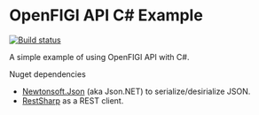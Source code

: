 # OpenFIGI API C# Example

[![Build status](https://ci.appveyor.com/api/projects/status/github/achvaicer/api-examples?branch=master&svg=true)](https://ci.appveyor.com/project/achvaicer/api-examples)


A simple example of using OpenFIGI API with C#.


Nuget dependencies
 - [Newtonsoft.Json](https://github.com/JamesNK/Newtonsoft.Json) (aka Json.NET) to serialize/desirialize JSON.
 - [RestSharp](https://github.com/restsharp/RestSharp) as a REST client.
